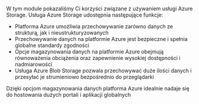 W tym module pokazaliśmy Ci korzyści związane z używaniem usługi Azure Storage. Usługa Azure Storage udostępnia następujące funkcje:

* Platforma Azure umożliwia przechowywanie zarówno danych ze strukturą, jak i nieustrukturyzowanych
* Przechowywanie danych na platformie Azure jest bezpieczne i spełnia globalne standardy zgodności
* Opcje magazynowania danych na platformie Azure obejmują równoważenia obciążenia oraz zapewnienie wysokiej dostępności i nadmiarowości
* Usługa Azure Blob Storage pozwala przechowywać duże ilości danych i przesyłać je strumieniowo bezpośrednio do przeglądarki

Dzięki opcjom magazynowania danych platforma Azure idealnie nadaje się do hostowania dużych portali i aplikacji globalnych